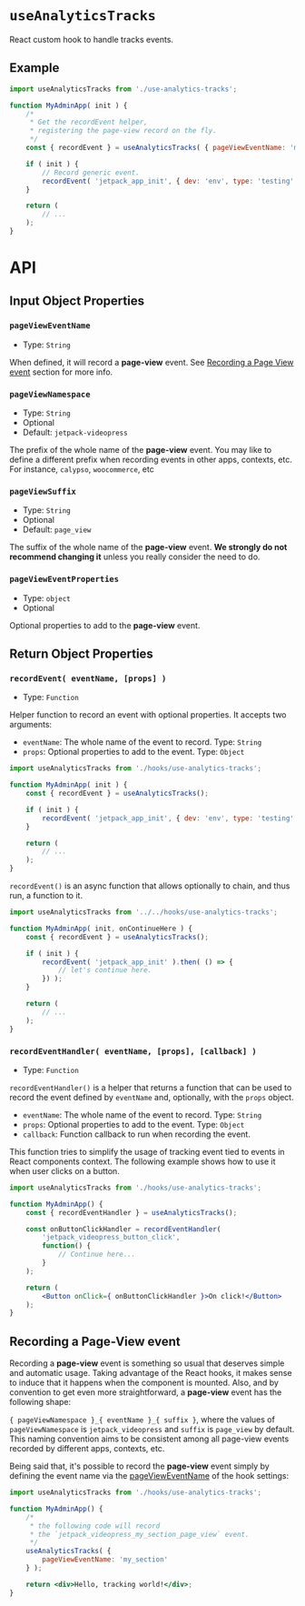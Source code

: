 # `useAnalyticsTracks`

React custom hook to handle tracks events.

## Example

```jsx
import useAnalyticsTracks from './use-analytics-tracks';

function MyAdminApp( init ) {
	/*
	 * Get the recordEvent helper,
	 * registering the page-view record on the fly.
	 */
	const { recordEvent } = useAnalyticsTracks( { pageViewEventName: 'my_section' } );

	if ( init ) {
		// Record generic event.
		recordEvent( 'jetpack_app_init', { dev: 'env', type: 'testing' } )
	}

	return (
		// ...
	);
}
```
# API

## Input Object Properties

### `pageViewEventName`

-   Type: `String`

When defined, it will record a **page-view** event. See [Recording a Page View event](#recording-a-page-view-event) section for more info.

### `pageViewNamespace`

-   Type: `String`
-   Optional
-   Default: `jetpack-videopress`

The prefix of the whole name of the **page-view** event. You may like to define a different prefix when recording events in other apps, contexts, etc. For instance, `calypso`, `woocommerce`, etc

### `pageViewSuffix`

-   Type: `String`
-   Optional
-   Default: `page_view`

The suffix of the whole name of the **page-view** event. **We strongly do not recommend changing it** unless you really consider the need to do.

### `pageViewEventProperties`

-   Type: `object`
-   Optional

Optional properties to add to the **page-view** event.

## Return Object Properties

### `recordEvent( eventName, [props] )`

-   Type: `Function`

Helper function to record an event with optional properties. It accepts two arguments:

- `eventName`: The whole name of the event to record. Type: `String`
- `props`: Optional properties to add to the event. Type: `Object`

```jsx
import useAnalyticsTracks from './hooks/use-analytics-tracks';

function MyAdminApp( init ) {
	const { recordEvent } = useAnalyticsTracks();

	if ( init ) {
		recordEvent( 'jetpack_app_init', { dev: 'env', type: 'testing' } )
	}

	return (
		// ...
	);
}
```

`recordEvent()` is an async function that allows optionally to chain, and thus run, a function to it.

```jsx
import useAnalyticsTracks from '../../hooks/use-analytics-tracks';

function MyAdminApp( init, onContinueHere ) {
	const { recordEvent } = useAnalyticsTracks();

	if ( init ) {
		recordEvent( 'jetpack_app_init' ).then( () => {
			// let's continue here.
		}) );
	}

	return (
		// ...
	);
}
```

### `recordEventHandler( eventName, [props], [callback] )`

-   Type: `Function`

`recordEventHandler()` is a helper that returns a function that can be used to record the event defined by `eventName` and, optionally, with the `props` object.

- `eventName`: The whole name of the event to record. Type: `String`
- `props`: Optional properties to add to the event. Type: `Object`
- `callback`: Function callback to run when recording the event.

This function tries to simplify the usage of tracking event tied to events in React components context. The following example shows how to use it when user clicks on a button.

```jsx
import useAnalyticsTracks from './hooks/use-analytics-tracks';

function MyAdminApp() {
	const { recordEventHandler } = useAnalyticsTracks();

	const onButtonClickHandler = recordEventHandler(
		'jetpack_videopress_button_click',
		function() {
			// Continue here...
		}
	);

	return (
		<Button onClick={ onButtonClickHandler }>On click!</Button>
	);
}
```

## Recording a Page-View event

Recording a **page-view** event is something so usual that deserves simple and automatic usage.
Taking advantage of the React hooks, it makes sense to induce that it happens when the component is mounted.
Also, and by convention to get even more straightforward, a **page-view** event has the following shape:

`{ pageViewNamespace }_{ eventName }_{ suffix }`, where the values of `pageViewNamespace` is `jetpack_videopress` and `suffix` is `page_view` by default.
This naming convention aims to be consistent among all page-view events recorded by different apps, contexts, etc.

Being said that, it's possible to record the **page-view** event simply by defining the event name via the [pageViewEventName](#pagevieweventname-optional) of the hook settings:

```jsx
import useAnalyticsTracks from './hooks/use-analytics-tracks';

function MyAdminApp() {
	/*
	 * the following code will record
	 * the `jetpack_videopress_my_section_page_view` event.
	 */
	useAnalyticsTracks( {
		pageViewEventName: 'my_section'
	} );

	return <div>Hello, tracking world!</div>;
}
```
